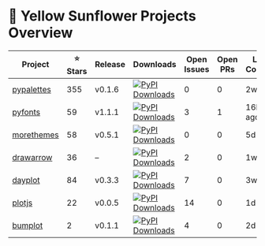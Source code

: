 # 🌻 Yellow Sunflower Projects Overview

| Project | ⭐ Stars | Release | Downloads | Open Issues | Open PRs | Last Commit |
|---------|---------|---------|-----------|-------------|----------|-------------|
| [pypalettes](https://github.com/y-sunflower/pypalettes) | 355 | v0.1.6 | [![PyPI Downloads](https://static.pepy.tech/personalized-badge/pypalettes?period=total&units=INTERNATIONAL_SYSTEM&left_color=BLACK&right_color=GREEN&left_text=downloads)](https://pepy.tech/projects/pypalettes) | 0 | 0 | 2w ago |
| [pyfonts](https://github.com/y-sunflower/pyfonts) | 59 | v1.1.1 | [![PyPI Downloads](https://static.pepy.tech/personalized-badge/pyfonts?period=total&units=INTERNATIONAL_SYSTEM&left_color=BLACK&right_color=GREEN&left_text=downloads)](https://pepy.tech/projects/pyfonts) | 3 | 1 | 16h ago |
| [morethemes](https://github.com/y-sunflower/morethemes) | 58 | v0.5.1 | [![PyPI Downloads](https://static.pepy.tech/personalized-badge/morethemes?period=total&units=INTERNATIONAL_SYSTEM&left_color=BLACK&right_color=GREEN&left_text=downloads)](https://pepy.tech/projects/morethemes) | 0 | 0 | 5d ago |
| [drawarrow](https://github.com/y-sunflower/drawarrow) | 36 | – | [![PyPI Downloads](https://static.pepy.tech/personalized-badge/drawarrow?period=total&units=INTERNATIONAL_SYSTEM&left_color=BLACK&right_color=GREEN&left_text=downloads)](https://pepy.tech/projects/drawarrow) | 2 | 0 | 1w ago |
| [dayplot](https://github.com/y-sunflower/dayplot) | 84 | v0.3.3 | [![PyPI Downloads](https://static.pepy.tech/personalized-badge/dayplot?period=total&units=INTERNATIONAL_SYSTEM&left_color=BLACK&right_color=GREEN&left_text=downloads)](https://pepy.tech/projects/dayplot) | 7 | 0 | 3w ago |
| [plotjs](https://github.com/y-sunflower/plotjs) | 22 | v0.0.5 | [![PyPI Downloads](https://static.pepy.tech/personalized-badge/plotjs?period=total&units=INTERNATIONAL_SYSTEM&left_color=BLACK&right_color=GREEN&left_text=downloads)](https://pepy.tech/projects/plotjs) | 14 | 0 | 1d ago |
| [bumplot](https://github.com/y-sunflower/bumplot) | 2 | v0.1.1 | [![PyPI Downloads](https://static.pepy.tech/personalized-badge/bumplot?period=total&units=INTERNATIONAL_SYSTEM&left_color=BLACK&right_color=GREEN&left_text=downloads)](https://pepy.tech/projects/bumplot) | 4 | 0 | 2d ago |